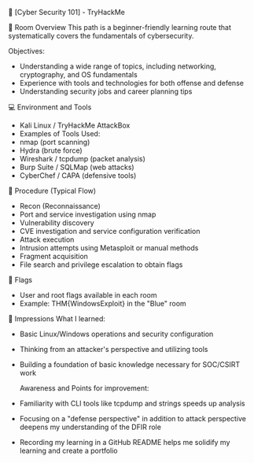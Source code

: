 🔐 [Cyber ​​Security 101] - TryHackMe 

🧠 Room Overview
This path is a beginner-friendly learning route that systematically covers the fundamentals of cybersecurity.

Objectives:
- Understanding a wide range of topics, including networking, cryptography, and OS fundamentals
- Experience with tools and technologies for both offense and defense
- Understanding security jobs and career planning tips
 
💻 Environment and Tools
- Kali Linux / TryHackMe AttackBox
- Examples of Tools Used:
- nmap (port scanning)
- Hydra (brute force)
- Wireshark / tcpdump (packet analysis)
- Burp Suite / SQLMap (web attacks)
- CyberChef / CAPA (defensive tools)

 🚀 Procedure (Typical Flow)
- Recon (Reconnaissance)
- Port and service investigation using nmap
- Vulnerability discovery
- CVE investigation and service configuration verification
- Attack execution
- Intrusion attempts using Metasploit or manual methods
- Fragment acquisition
- File search and privilege escalation to obtain flags

🏁 Flags
- User and root flags available in each room
- Example: THM{WindowsExploit} in the "Blue" room

 💬 Impressions
 What I learned:
- Basic Linux/Windows operations and security configuration
- Thinking from an attacker's perspective and utilizing tools
- Building a foundation of basic knowledge necessary for SOC/CSIRT work
 
  Awareness and Points for improvement:
- Familiarity with CLI tools like tcpdump and strings speeds up analysis
- Focusing on a "defense perspective" in addition to attack perspective deepens my understanding of the DFIR role
- Recording my learning in a GitHub README helps me solidify my learning and create a portfolio
